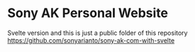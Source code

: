 # Sony AK Personal Website
Svelte version and this is just a public folder of this repository https://github.com/sonyarianto/sony-ak-com-with-svelte
